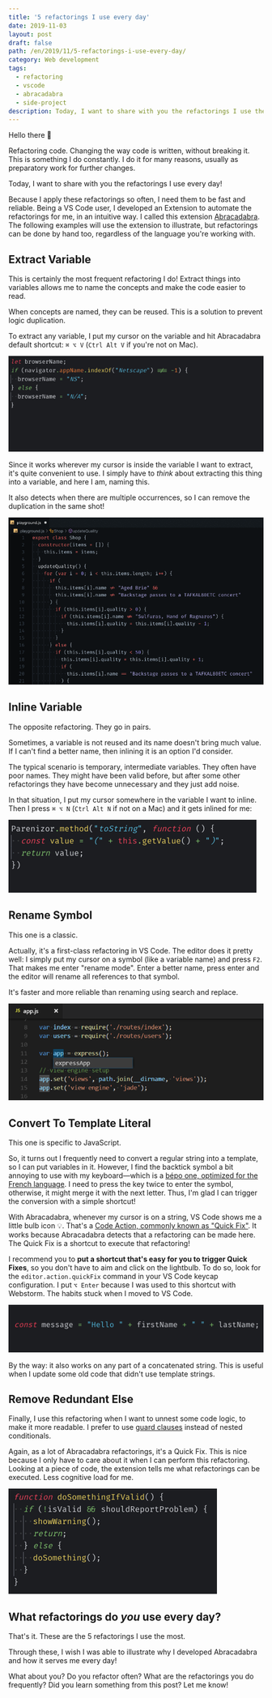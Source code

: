 ```yaml
---
title: '5 refactorings I use every day'
date: 2019-11-03
layout: post
draft: false
path: /en/2019/11/5-refactorings-i-use-every-day/
category: Web development
tags:
  - refactoring
  - vscode
  - abracadabra
  - side-project
description: Today, I want to share with you the refactorings I use the most on VS Code!
---
```


Hello there 👋

Refactoring code. Changing the way code is written, without breaking it. This is something I do constantly. I do it for many reasons, usually as preparatory work for further changes.

Today, I want to share with you the refactorings I use every day!

Because I apply these refactorings so often, I need them to be fast and reliable. Being a VS Code user, I developed an Extension to automate the refactorings for me, in an intuitive way. I called this extension [Abracadabra](http://bit.ly/vscode-abracadabra). The following examples will use the extension to illustrate, but refactorings can be done by hand too, regardless of the language you're working with.

## Extract Variable

This is certainly the most frequent refactoring I do! Extract things into variables allows me to name the concepts and make the code easier to read.

When concepts are named, they can be reused. This is a solution to prevent logic duplication.

To extract any variable, I put my cursor on the variable and hit Abracadabra default shortcut: `⌘ ⌥ V` (`Ctrl Alt V` if you're not on Mac).

![Illustration of the refactoring](./extract-variable-partial.gif)

Since it works wherever my cursor is inside the variable I want to extract, it's quite convenient to use. I simply have to _think_ about extracting this thing into a variable, and here I am, naming this.

It also detects when there are multiple occurrences, so I can remove the duplication in the same shot!

![Illustration of the refactoring](./extract-variable-multiple-occurrences.gif)

## Inline Variable

The opposite refactoring. They go in pairs.

Sometimes, a variable is not reused and its name doesn't bring much value. If I can't find a better name, then inlining it is an option I'd consider.

The typical scenario is temporary, intermediate variables. They often have poor names. They might have been valid before, but after some other refactorings they have become unnecessary and they just add noise.

In that situation, I put my cursor somewhere in the variable I want to inline. Then I press `⌘ ⌥ N` (`Ctrl Alt N` if not on a Mac) and it gets inlined for me:

![Illustration of the refactoring](./inline-variable.gif)

## Rename Symbol

This one is a classic.

Actually, it's a first-class refactoring in VS Code. The editor does it pretty well: I simply put my cursor on a symbol (like a variable name) and press `F2`. That makes me enter "rename mode". Enter a better name, press enter and the editor will rename all references to that symbol.

It's faster and more reliable than renaming using search and replace.

![Illustration of the refactoring](./rename.png)

## Convert To Template Literal

This one is specific to JavaScript.

So, it turns out I frequently need to convert a regular string into a template, so I can put variables in it. However, I find the backtick symbol a bit annoying to use with my keyboard—which is a [bépo one, optimized for the French language](https://ccm.net/faq/32759-bepo-a-keyboard-layout-optimized-for-the-french-language). I need to press the key twice to enter the symbol, otherwise, it might merge it with the next letter. Thus, I'm glad I can trigger the conversion with a simple shortcut!

With Abracadabra, whenever my cursor is on a string, VS Code shows me a little bulb icon 💡. That's a [Code Action, commonly known as "Quick Fix"](https://code.visualstudio.com/docs/editor/refactoring#_code-actions-quick-fixes-and-refactorings). It works because Abracadabra detects that a refactoring can be made here. The Quick Fix is a shortcut to execute that refactoring!

I recommend you to **put a shortcut that's easy for you to trigger Quick Fixes**, so you don't have to aim and click on the lightbulb. To do so, look for the `editor.action.quickFix` command in your VS Code keycap configuration. I put `⌥ Enter` because I was used to this shortcut with Webstorm. The habits stuck when I moved to VS Code.

![Illustration of the refactoring](./convert-to-template-literal.gif)

By the way: it also works on any part of a concatenated string. This is useful when I update some old code that didn't use template strings.

## Remove Redundant Else

Finally, I use this refactoring when I want to unnest some code logic, to make it more readable. I prefer to use [guard clauses](https://refactoring.guru/replace-nested-conditional-with-guard-clauses) instead of nested conditionals.

Again, as a lot of Abracadabra refactorings, it's a Quick Fix. This is nice because I only have to care about it when I can perform this refactoring. Looking at a piece of code, the extension tells me what refactorings can be executed. Less cognitive load for me.

![Illustration of the refactoring](./remove-redundant-else.gif)

## What refactorings do _you_ use every day?

That's it. These are the 5 refactorings I use the most.

Through these, I wish I was able to illustrate why I developed Abracadabra and how it serves me every day!

What about you? Do you refactor often? What are the refactorings you do frequently? Did you learn something from this post? Let me know!
